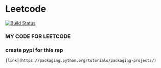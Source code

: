 # Leetcode

[![Build Status](https://travis-ci.com/spurscoder/Leetcode.svg?branch=master)](https://travis-ci.com/spurscoder/Leetcode)

### MY CODE FOR LEETCODE

### create pypi for thie rep

    [link](https://packaging.python.org/tutorials/packaging-projects/)
